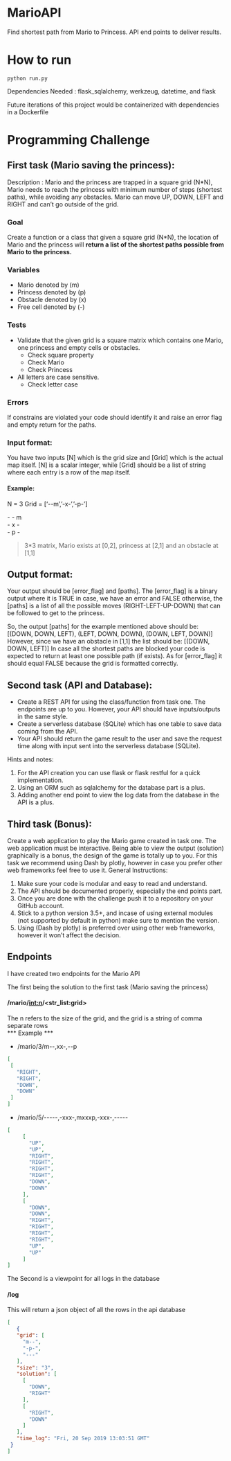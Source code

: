 # MarioAPI
Find shortest path from Mario to Princess. API end points to deliver results. 

# How to run
```python run.py```<br/>

Dependencies Needed : flask_sqlalchemy, werkzeug, datetime, and flask

Future iterations of this project would be containerized with dependencies in a Dockerfile
# Programming Challenge
## First task (Mario saving the princess):
Description : Mario and the princess are trapped in a square grid (N*N), Mario needs to reach the princess with minimum number of steps (shortest paths), while avoiding any obstacles. Mario can move UP, DOWN, LEFT and RIGHT and can’t go outside of the grid. 

### Goal 
Create a function or a class that given a square grid (N*N), the location of Mario and the princess will **return a list of the shortest paths possible from Mario to the princess.**

### Variables   
- Mario denoted by (m)
- Princess denoted by (p)
- Obstacle denoted by (x)
- Free cell denoted by (-)

### Tests
 - Validate that the given grid is a square matrix which contains one Mario, one princess and empty cells or obstacles. 
    * Check square property
    * Check Mario
    * Check Princess
 - All letters are case sensitive.
    * Check letter case
### Errors
If constrains are violated your code should identify it and raise an error flag and empty return for the paths.


### Input format:
You have two inputs [N] which is the grid size and [Grid] which is the actual map itself. [N] is a scalar integer, while [Grid] should be a list of string where each entry is a row of the map itself.
#### Example:
N = 3
Grid = [‘--m’,’-x-’,’-p-’]

\- - m\
\- x -\
\- p -

> 3*3 matrix, Mario exists at [0,2], princess at [2,1] and an obstacle at [1,1]

## Output format:
Your output should be [error_flag] and [paths]. The [error_flag] is a binary output where it is TRUE in case, we have an error and FALSE otherwise, the [paths] is a list of all the possible moves (RIGHT-LEFT-UP-DOWN) that can be followed to get to the princess. 

So, the output [paths] for the example mentioned above should be:
    [(DOWN, DOWN, LEFT), (LEFT, DOWN, DOWN), (DOWN, LEFT, DOWN)]
However, since we have an obstacle in [1,1] the list should be:
[(DOWN, DOWN, LEFT)]
In case all the shortest paths are blocked your code is expected to return at least one possible path (if exists).
As for [error_flag] it should equal FALSE because the grid is formatted correctly.


## Second task (API and Database):
- Create a REST API for using the class/function from task one. The endpoints are up to you. However, your API should have inputs/outputs in the same style.
- Create a serverless database (SQLite) which has one table to save data coming from the API.
- Your API should return the game result to the user and save the request time along with input sent into the serverless database (SQLite).

Hints and notes:
1. For the API creation you can use flask or flask restful for a quick implementation.
2. Using an ORM such as sqlalchemy for the database part is a plus.
3. Adding another end point to view the log data from the database in the API is a plus.

## Third task (Bonus):
Create a web application to play the Mario game created in task one. The web application must be interactive. Being able to view the output (solution) graphically is a bonus, the design of the game is totally up to you. For this task we recommend using Dash by plotly, however in case you prefer other web frameworks feel free to use it.
General Instructions:
1. Make sure your code is modular and easy to read and understand.
2. The API should be documented properly, especially the end points part.
3. Once you are done with the challenge push it to a repository on your GitHub account.
4. Stick to a python version 3.5+, and incase of using external modules (not supported by default in python) make sure to mention the version.
5. Using (Dash by plotly) is preferred over using other web frameworks, however it won’t affect the decision.

## Endpoints
I have created two endpoints for the Mario API

The first being the solution to the first task (Mario saving the princess)
 #### /mario/<int:n>/<str_list:grid>
 The n refers to the size of the grid, and the grid is a string of comma separate rows<br/>
 *** Example *** <br/>
 * /mario/3/m--,xx-,--p
 ```json
[
  [
    "RIGHT", 
    "RIGHT", 
    "DOWN", 
    "DOWN"
  ]
]

```
 * /mario/5/-----,-xxx-,mxxxp,-xxx-,----- 
 ```json
[
      [
        "UP", 
        "UP", 
        "RIGHT", 
        "RIGHT", 
        "RIGHT", 
        "RIGHT", 
        "DOWN", 
        "DOWN"
      ], 
      [
        "DOWN", 
        "DOWN", 
        "RIGHT", 
        "RIGHT", 
        "RIGHT", 
        "RIGHT", 
        "UP", 
        "UP"
      ]
]
```

The Second is a viewpoint for all logs in the database
 #### /log
 This will return a json object of all the rows in the api database
 ```json
[  
    {
    "grid": [
      "m--", 
      "-p-", 
      "---"
    ], 
    "size": "3", 
    "solution": [
      [
        "DOWN", 
        "RIGHT"
      ], 
      [
        "RIGHT", 
        "DOWN"
      ]
    ], 
    "time_log": "Fri, 20 Sep 2019 13:03:51 GMT"
  }
]
```

